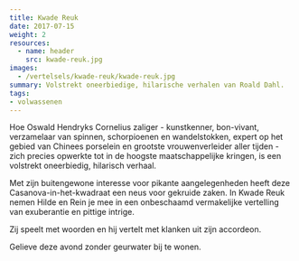 ```yaml
---
title: Kwade Reuk
date: 2017-07-15
weight: 2
resources:
  - name: header
    src: kwade-reuk.jpg
images:
  - /vertelsels/kwade-reuk/kwade-reuk.jpg
summary: Volstrekt oneerbiedige, hilarische verhalen van Roald Dahl.
tags:
- volwassenen
---
```


Hoe Oswald Hendryks Cornelius zaliger - kunstkenner, bon-vivant, verzamelaar van spinnen, schorpioenen en wandelstokken, expert op het gebied van Chinees porselein en grootste vrouwenverleider aller tijden - zich precies opwerkte tot in de hoogste maatschappelijke kringen, is een volstrekt oneerbiedig, hilarisch verhaal.

Met zijn buitengewone interesse voor pikante aangelegenheden heeft deze Casanova-in-het-kwadraat een neus voor gekruide zaken.
In Kwade Reuk nemen Hilde en Rein je mee in een onbeschaamd vermakelijke vertelling van exuberantie en pittige intrige.

Zij speelt met woorden en hij vertelt met klanken uit zijn accordeon.

Gelieve deze avond zonder geurwater bij te wonen. 
